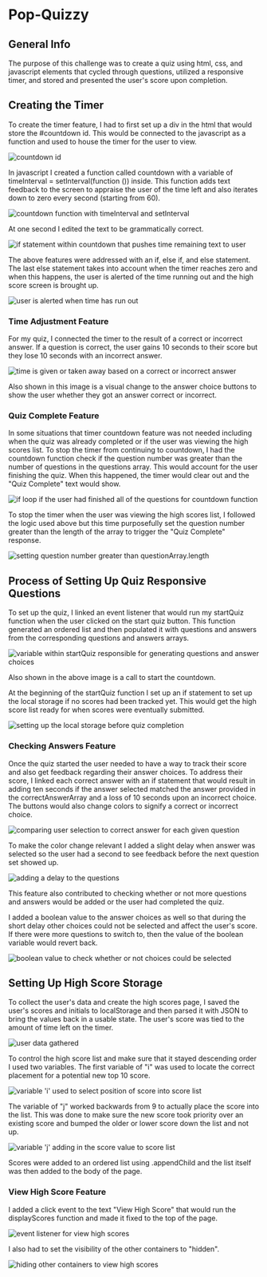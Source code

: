 # Pop-Quizzy

## General Info
The purpose of this challenge was to create a quiz using html, css, and javascript elements that cycled through questions, utilized a responsive timer, and stored and presented the user's score upon completion.

## Creating the Timer
To create the timer feature, I had to first set up a div in the html that would store the #countdown id. This would be connected to the javascript as a function and used to house the timer for the user to view.

![countdown id](./assets/images/countdownID.png)

In javascript I created a function called countdown with a variable of timeInterval = setInterval(function ()) inside. This function adds text feedback to the screen to appraise the user of the time left and also iterates down to zero every second (starting from 60).

![countdown function with timeInterval and setInterval](./assets/images/countdownFunction.png)

At one second I edited the text to be grammatically correct.

![if statement within countdown that pushes time remaining text to user](./assets/images/countdownIfElseIfElse.png)

The above features were addressed with an if, else if, and else statement. The last else statement takes into account when the timer reaches zero and when this happens, the user is alerted of the time running out and the high score screen is brought up.

![user is alerted when time has run out](./assets/images/countdownZeroAlert.png)

### Time Adjustment Feature
For my quiz, I connected the timer to the result of a correct or incorrect answer. If a question is correct, the user gains 10 seconds to their score but they lose 10 seconds with an incorrect answer.

![time is given or taken away based on a correct or incorrect answer](./assets/images/resultOfCorrectOrIncorrect.png)

Also shown in this image is a visual change to the answer choice buttons to show the user whether they got an answer correct or incorrect. 

### Quiz Complete Feature
In some situations that timer countdown feature was not needed including when the quiz was already completed or if the user was viewing the high scores list. To stop the timer from continuing to countdown, I had the countdown function check if the question number was greater than the number of questions in the questions array. This would account for the user finishing the quiz. When this happened, the timer would clear out and the "Quiz Complete" text would show.

![if loop if the user had finished all of the questions for countdown function ](./assets/images/ifloopcountdownquizcomplete.png)

To stop the timer when the user was viewing the high scores list, I followed the logic used above but this time purposefully set the question number greater than the length of the array to trigger the "Quiz Complete" response.

![setting question number greater than questionArray.length](./assets/images/displayscorequestionplus1.png)


## Process of Setting Up Quiz Responsive Questions
To set up the quiz, I linked an event listener that would run my startQuiz function when the user clicked on the start quiz button. This function generated an ordered list and then populated it with questions and answers from the corresponding questions and answers arrays.

![variable within startQuiz responsible for generating questions and answer choices](./assets/images/starQuizpopulatelist.png)

Also shown in the above image is a call to start the countdown. 

At the beginning of the startQuiz function I set up an if statement to set up the local storage if no scores had been tracked yet. This would get the high score list ready for when scores were eventually submitted.

![setting up the local storage before quiz completion](./assets/images/starQuizsetupscorelist.png)

### Checking Answers Feature
Once the quiz started the user needed to have a way to track their score and also get feedback regarding their answer choices. To address their score, I linked each correct answer with an if statement that would result in adding ten seconds if the answer selected matched the answer provided in the correctAnswerArray and a loss of 10 seconds upon an incorrect choice. The buttons would also change colors to signify a correct or incorrect choice.

![comparing user selection to correct answer for each given question](./assets/images/correctincorrectfeedback.png)

To make the color change relevant I added a slight delay when answer was selected so the user had a second to see feedback before the next question set showed up.

![adding a delay to the questions](./assets/images/settimeoutdelay.png)

This feature also contributed to checking whether or not more questions and answers would be added or the user had completed the quiz.

I added a boolean value to the answer choices as well so that during the short delay other choices could not be selected and affect the user's score. If there were more questions to switch to, then the value of the boolean variable would revert back.

![boolean value to check whether or not choices could be selected](./assets/images/booleantodelay.png)



## Setting Up High Score Storage
To collect the user's data and create the high scores page, I saved the user's scores and initials to localStorage and then parsed it with JSON to bring the values back in a usable state. The user's score was tied to the amount of time left on the timer.

![user data gathered](./assets/images/scoretrackerfunctionfinalscore.png)

To control the high score list and make sure that it stayed descending order I used two variables. The first variable of "i" was used to locate the correct placement for a potential new top 10 score.

![variable 'i' used to select position of score into score list](./assets/images/scoretrackerivariable.png)

The variable of "j" worked backwards from 9 to actually place the score into the list. This was done to make sure the new score took priority over an existing score and bumped the older or lower score down the list and not up.

![variable 'j' adding in the score value to score list](./assets/images/scoretrackerjvariable.png)

Scores were added to an ordered list using .appendChild and the list itself was then added to the body of the page.

### View High Score Feature
I added a click event to the text "View High Score" that would run the displayScores function and made it fixed to the top of the page. 

![event listener for view high scores](./assets/images/view%20high%20score%20button.png)

I also had to set the visibility of the other containers to "hidden".

![hiding other containers to view high scores](./assets/images/displayscoreshideotherboxes.png)

